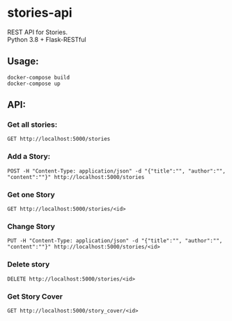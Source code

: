 # stories-api
REST API for Stories.  
Python 3.8 + Flask-RESTful

## Usage:
```
docker-compose build
docker-compose up
```

## API:
### Get all stories:
```
GET http://localhost:5000/stories
```
### Add a Story:
```
POST -H "Content-Type: application/json" -d "{"title":"", "author":"", "content":""}" http://localhost:5000/stories
```
### Get one Story
```
GET http://localhost:5000/stories/<id>
```
### Change Story
```
PUT -H "Content-Type: application/json" -d "{"title":"", "author":"", "content":""}" http://localhost:5000/stories/<id>
```
### Delete story
```
DELETE http://localhost:5000/stories/<id>
```
### Get Story Cover
```
GET http://localhost:5000/story_cover/<id>
```
